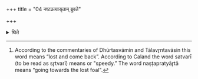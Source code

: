 +++
title = "04 नष्टप्रत्यासृताम् ब्रुवते"

+++

<details><summary>थिते</summary>

4. They call (the mare) running towards the lost (nasta pratyāsr̥tā) (to be sr̥tvari)[^1].  

[^1]: According to the commentaries of Dhūrtasvāmin and Tālavr̥ntavāsin this word means “lost and come back”. According to Caland the word satvarī (to be read as sr̥tvarī) means or "speedy.” The word naṣṭapratyār̥tā means “going towards the lost foal".  
</details>
